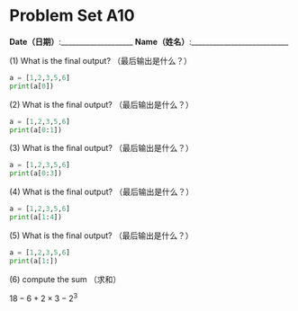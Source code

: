# Problem Set A10
**Date（日期）**:____________________   **Name（姓名）**:___________________________

(1) What is the final output?  （最后输出是什么？）
```python
a = [1,2,3,5,6]
print(a[0])
```

(2) What is the final output?  （最后输出是什么？）
```python
a = [1,2,3,5,6]
print(a[0:1])
```

(3) What is the final output?  （最后输出是什么？）
```python
a = [1,2,3,5,6]
print(a[0:3])
```

(4) What is the final output?  （最后输出是什么？）
```python
a = [1,2,3,5,6]
print(a[1:4])
```

(5) What is the final output?  （最后输出是什么？）
```python
a = [1,2,3,5,6]
print(a[1:])
``` 

(6) compute the sum （求和） 

$18 - 6 + 2\times 3 - 2^3$
